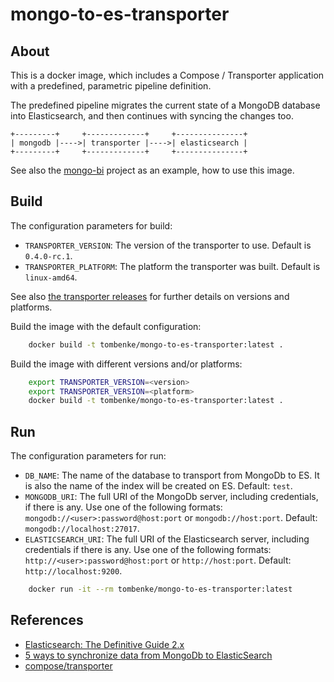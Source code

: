 mongo-to-es-transporter
=======================

## About

This is a docker image, which includes a Compose / Transporter application 
with a predefined, parametric pipeline definition.

The predefined pipeline migrates the current state of a MongoDB database into Elasticsearch,
and then continues with syncing the changes too.

    +---------+     +-------------+     +---------------+
    | mongodb |---->| transporter |---->| elasticsearch |
    +---------+     +-------------+     +---------------+

See also the [mongo-bi](https://github.com/tombenke/mongo-bi) project as an example, how to use this image.

## Build

The configuration parameters for build:

- `TRANSPORTER_VERSION`: The version of the transporter to use. Default is `0.4.0-rc.1`.
- `TRANSPORTER_PLATFORM`: The platform the transporter was built. Default is `linux-amd64`.

See also [the transporter releases](https://github.com/compose/transporter/releases/tag/v0.4.0-rc.1)
for further details on versions and platforms.

Build the image with the default configuration:

```bash
    docker build -t tombenke/mongo-to-es-transporter:latest .
```

Build the image with different versions and/or platforms:

```bash
    export TRANSPORTER_VERSION=<version>
    export TRANSPORTER_VERSION=<platform>
    docker build -t tombenke/mongo-to-es-transporter:latest .
```

## Run

The configuration parameters for run:

- `DB_NAME`: The name of the database to transport from MongoDb to ES.
  It is also the name of the index will be created on ES. Default: `test`.
- `MONGODB_URI`: The full URI of the MongoDb server, including credentials, if there is any.
  Use one of the following formats: `mongodb://<user>:password@host:port` or `mongodb://host:port`.
  Default: `mongodb://localhost:27017`.
- `ELASTICSEARCH_URI`: The full URI of the Elasticsearch server, including credentials if there is any.
  Use one of the following formats: `http://<user>:password@host:port` or `http://host:port`.
  Default: `http://localhost:9200`.


```bash
    docker run -it --rm tombenke/mongo-to-es-transporter:latest
```


## References
- [Elasticsearch: The Definitive Guide 2.x](https://www.elastic.co/guide/en/elasticsearch/guide/current/index.html)
- [5 ways to synchronize data from MongoDb to ElasticSearch](https://www.linkedin.com/pulse/5-way-sync-data-from-mongodb-es-kai-hao)
- [compose/transporter](https://github.com/compose/transporter/)

